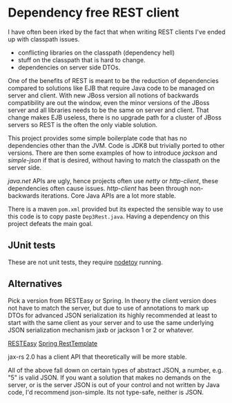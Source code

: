 # Dependency free REST client

I have often been irked by the fact that when writing REST clients I've ended up with classpath issues.

* conflicting libraries on the classpath (dependency hell)
* stuff on the classpath that is hard to change.
* dependencies on server side DTOs.

One of the benefits of REST is meant to be the reduction of dependencies compared to solutions like EJB
that require Java code to be managed on server and client. With new JBoss version all notions of backwards compatibility are
out the window, even the minor versions of the JBoss server and all libraries needs to be the same on server and client.
That change makes EJB useless, there is no upgrade path for a cluster of JBoss servers so REST is the often the only viable solution.

This project provides some simple boilerplate code that has no dependencies other than the JVM. Code is JDK8 but trivially ported to other versions.
There are then some examples of how to introduce _jackson_ and _simple-json_ if that is desired, without having to match the classpath on the server side.

_java.net_ APIs are ugly, hence projects often use _netty_ or _http-client_, these dependencies often cause issues.
_http-client_ has been through non-backwards iterations. Core Java APIs are a lot more stable.

There is a maven `pom.xml` provided but its expected the sensible way to use this code is to copy paste `Dep3Rest.java`.  Having a dependency
on this project defeats the main goal.

## JUnit tests

These are not unit tests, they require [nodetoy](http://github.com/teknopaul/nodetoy) running.

## Alternatives

Pick a version from RESTEasy or Spring. In theory the client version does not have to match the server, but due to use of annotations to
mark up DTOs for advanced JSON serialization its highly recommended at least to start with the same client as your server and to use the same
underlying JSON serialization mechanism jaxb or jackson 1 or 2 or whatever.

[RESTEasy](https://docs.jboss.org/resteasy/docs/2.3.7.Final//userguide/html/RESTEasy_Client_Framework.html)
[Spring RestTemplate](http://docs.spring.io/spring-framework/docs/current/javadoc-api/org/springframework/web/client/RestTemplate.html)

jax-rs 2.0 has a client API that theoretically will be more stable.

All of the above fall down on certain types of abstract JSON, a number, e.g. "5" is valid JSON. If you want a solution that makes no demands on
the server, or is the server JSON is out of your control and not written by Java code, I'd recommend json-simple.
Its not type-safe, neither is JSON.
